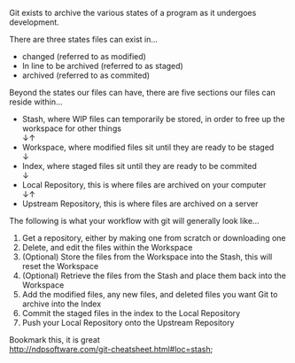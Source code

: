 Git exists to archive the various states of a program as it undergoes development.

There are three states files can exist in...
* changed (referred to as modified)
* In line to be archived (referred to as staged)
* archived (referred to as commited)

Beyond the states our files can have, there are five sections our files can reside within...
* Stash, where WIP files can temporarily be stored, in order to free up the workspace for other things</br>
    ↓↑
* Workspace, where modified files sit until they are ready to be staged</br>
    ↓
* Index, where staged files sit until they are ready to be commited</br>
    ↓
* Local Repository, this is where files are archived on your computer</br>
    ↓↑
* Upstream Repository, this is where files are archived on a server

The following is what your workflow with git will generally look like...
1. Get a repository, either by making one from scratch or downloading one
2. Delete, and edit the files within the Workspace
3. (Optional) Store the files from the Workspace into the Stash, this will reset the Workspace
5. (Optional) Retrieve the files from the Stash and place them back into the Workspace
6. Add the modified files, any new files, and deleted files you want Git to archive into the Index
7. Commit the staged files in the index to the Local Repository
8. Push your Local Repository onto the Upstream Repository

Bookmark this, it is great</br>
http://ndpsoftware.com/git-cheatsheet.html#loc=stash;

